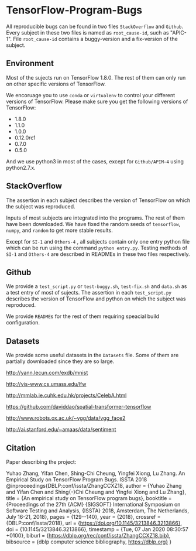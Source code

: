 # TensorFlow-Program-Bugs

All reproducible bugs can be found in two files `StackOverflow` and `Github`. Every subject in these two files is named as `root_cause-id`, such as "APIC-1". File `root_cause-id` contains a buggy-version and a fix-version of the subject.

## Environment

Most of the sujects run on TensorFlow 1.8.0. The rest of them can only run on other specific versions of TensorFlow. 

We encoruage you to use `conda` or `virtualenv` to control your different versions of TensorFlow. Please make sure you get the following versions of TensorFlow:

* 1.8.0
* 1.1.0
* 1.0.0
* 0.12.0rc1
* 0.7.0
* 0.5.0

And we use python3 in most of the cases, except for `Github/APIM-4` using python2.7.x.

## StackOverflow

The assertion in each subject describes the version of TensorFlow on which the subject was reproduced.

Inputs of most subjects are integrated into the programs. The rest of them have been downloaded. We have fixed the random seeds of `tensorflow`, `numpy`, and `random` to get more stable results.

Except for `SI-1` and `Others-4` , all subjects contain only one entry python file which can be run using the command `python entry.py`. Testing methods of `SI-1` and `Others-4` are described in READMEs in these two files respectively.

## Github

We provide a `test_script.py` or `test-buggy.sh`,  `test-fix.sh` and `data.sh` as a test entry of most of sujects. The assertion in each `test_script.py` describes the version of TensorFlow and python on which the subject was reproduced.

We provide  `README`s for the rest of them requiring speacial build configuration.

## Datasets

We provide some useful datasets in the `Datasets` file. Some of them are partially downloaded since they are so large.

http://yann.lecun.com/exdb/mnist

http://vis-www.cs.umass.edu/lfw

http://mmlab.ie.cuhk.edu.hk/projects/CelebA.html

https://github.com/daviddao/spatial-transformer-tensorflow

http://www.robots.ox.ac.uk/~vgg/data/vgg_face2

http://ai.stanford.edu/~amaas/data/sentiment

## Citation

Paper describing the project:

Yuhao Zhang, Yifan Chen, Shing-Chi Cheung, Yingfei Xiong, Lu Zhang. An Empirical Study on TensorFlow Program Bugs. ISSTA 2018
@inproceedings{DBLP:conf/issta/ZhangCCXZ18,
  author    = {Yuhao Zhang and
               Yifan Chen and
               Shing{-}Chi Cheung and
               Yingfei Xiong and
               Lu Zhang},
  title     = {An empirical study on TensorFlow program bugs},
  booktitle = {Proceedings of the 27th {ACM} {SIGSOFT} International Symposium on
               Software Testing and Analysis, {ISSTA} 2018, Amsterdam, The Netherlands,
               July 16-21, 2018},
  pages     = {129--140},
  year      = {2018},
  crossref  = {DBLP:conf/issta/2018},
  url       = {https://doi.org/10.1145/3213846.3213866},
  doi       = {10.1145/3213846.3213866},
  timestamp = {Tue, 07 Jan 2020 08:30:57 +0100},
  biburl    = {https://dblp.org/rec/conf/issta/ZhangCCXZ18.bib},
  bibsource = {dblp computer science bibliography, https://dblp.org}
}
